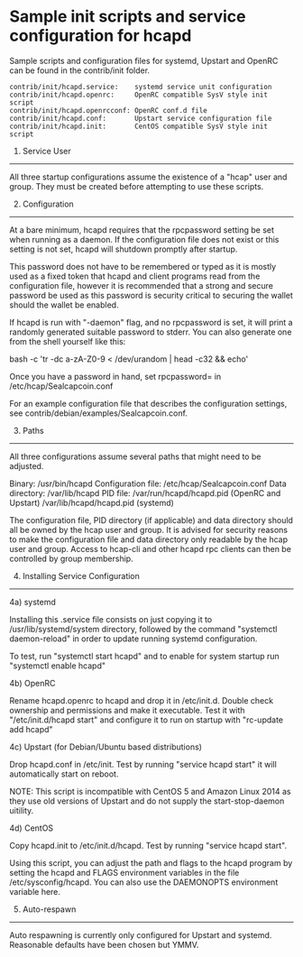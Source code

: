 Sample init scripts and service configuration for hcapd
==========================================================

Sample scripts and configuration files for systemd, Upstart and OpenRC
can be found in the contrib/init folder.

    contrib/init/hcapd.service:    systemd service unit configuration
    contrib/init/hcapd.openrc:     OpenRC compatible SysV style init script
    contrib/init/hcapd.openrcconf: OpenRC conf.d file
    contrib/init/hcapd.conf:       Upstart service configuration file
    contrib/init/hcapd.init:       CentOS compatible SysV style init script

1. Service User
---------------------------------

All three startup configurations assume the existence of a "hcap" user
and group.  They must be created before attempting to use these scripts.

2. Configuration
---------------------------------

At a bare minimum, hcapd requires that the rpcpassword setting be set
when running as a daemon.  If the configuration file does not exist or this
setting is not set, hcapd will shutdown promptly after startup.

This password does not have to be remembered or typed as it is mostly used
as a fixed token that hcapd and client programs read from the configuration
file, however it is recommended that a strong and secure password be used
as this password is security critical to securing the wallet should the
wallet be enabled.

If hcapd is run with "-daemon" flag, and no rpcpassword is set, it will
print a randomly generated suitable password to stderr.  You can also
generate one from the shell yourself like this:

bash -c 'tr -dc a-zA-Z0-9 < /dev/urandom | head -c32 && echo'

Once you have a password in hand, set rpcpassword= in /etc/hcap/Sealcapcoin.conf

For an example configuration file that describes the configuration settings,
see contrib/debian/examples/Sealcapcoin.conf.

3. Paths
---------------------------------

All three configurations assume several paths that might need to be adjusted.

Binary:              /usr/bin/hcapd
Configuration file:  /etc/hcap/Sealcapcoin.conf
Data directory:      /var/lib/hcapd
PID file:            /var/run/hcapd/hcapd.pid (OpenRC and Upstart)
                     /var/lib/hcapd/hcapd.pid (systemd)

The configuration file, PID directory (if applicable) and data directory
should all be owned by the hcap user and group.  It is advised for security
reasons to make the configuration file and data directory only readable by the
hcap user and group.  Access to hcap-cli and other hcapd rpc clients
can then be controlled by group membership.

4. Installing Service Configuration
-----------------------------------

4a) systemd

Installing this .service file consists on just copying it to
/usr/lib/systemd/system directory, followed by the command
"systemctl daemon-reload" in order to update running systemd configuration.

To test, run "systemctl start hcapd" and to enable for system startup run
"systemctl enable hcapd"

4b) OpenRC

Rename hcapd.openrc to hcapd and drop it in /etc/init.d.  Double
check ownership and permissions and make it executable.  Test it with
"/etc/init.d/hcapd start" and configure it to run on startup with
"rc-update add hcapd"

4c) Upstart (for Debian/Ubuntu based distributions)

Drop hcapd.conf in /etc/init.  Test by running "service hcapd start"
it will automatically start on reboot.

NOTE: This script is incompatible with CentOS 5 and Amazon Linux 2014 as they
use old versions of Upstart and do not supply the start-stop-daemon uitility.

4d) CentOS

Copy hcapd.init to /etc/init.d/hcapd. Test by running "service hcapd start".

Using this script, you can adjust the path and flags to the hcapd program by
setting the hcapd and FLAGS environment variables in the file
/etc/sysconfig/hcapd. You can also use the DAEMONOPTS environment variable here.

5. Auto-respawn
-----------------------------------

Auto respawning is currently only configured for Upstart and systemd.
Reasonable defaults have been chosen but YMMV.
